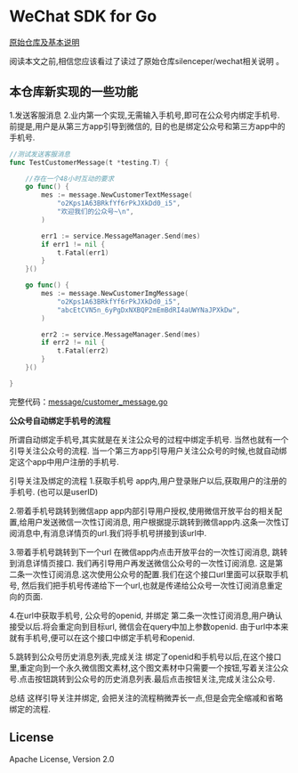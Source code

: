 # WeChat SDK for Go
[原始仓库及基本说明](https://github.com/silenceper/wechat)

阅读本文之前,相信您应该看过了读过了原始仓库silenceper/wechat相关说明 。

## 本仓库新实现的一些功能
1.发送客服消息
2.业内第一个实现,无需输入手机号,即可在公众号内绑定手机号. 前提是,用户是从第三方app引导到微信的, 目的也是绑定公众号和第三方app中的手机号.


```go
//测试发送客服消息
func TestCustomerMessage(t *testing.T) {

	//存在一个48小时互动的要求
	go func() {
		mes := message.NewCustomerTextMessage(
			"o2Kps1A63BRkfYf6rPkJXkDd0_i5",
			"欢迎我们的公众号~\n",
		)

		err1 := service.MessageManager.Send(mes)
		if err1 != nil {
			t.Fatal(err1)
		}
	}()

	go func() {
		mes := message.NewCustomerImgMessage(
			"o2Kps1A63BRkfYf6rPkJXkDd0_i5",
			"abcEtCVN5n_6yPgDxNXBQP2mEmBdRI4aUWYNaJPXkDw",
		)

		err2 := service.MessageManager.Send(mes)
		if err2 != nil {
			t.Fatal(err2)
		}
	}()

}


```
完整代码：[message/customer_message.go](./message/customer_message.go)
 

**公众号自动绑定手机号的流程**

所谓自动绑定手机号,其实就是在关注公众号的过程中绑定手机号. 当然也就有一个引导关注公众号的流程. 当一个第三方app引导用户关注公众号的时候,也就自动绑定这个app中用户注册的手机号.

引导关注及绑定的流程
1.获取手机号
    app内,用户登录账户以后,获取用户的注册的手机号. (也可以是userID)
    
2.带着手机号跳转到微信app
    app内部引导用户授权,使用微信开放平台的相关配置,给用户发送微信一次性订阅消息, 用户根据提示跳转到微信app内.这条一次性订阅消息中,有消息详情页的url.我们将手机号拼接到该url中.
    
3.带着手机号跳转到下一个url
    在微信app内点击开放平台的一次性订阅消息, 跳转到消息详情页接口. 我们再引导用户再发送微信公众号的一次性订阅消息. 这是第二条一次性订阅消息.这次使用公众号的配置.我们在这个接口url里面可以获取手机号, 然后我们把手机号传递给下一个url,也就是传递给公众号一次性订阅消息重定向的页面.

4.在url中获取手机号, 公众号的openid, 并绑定
    第二条一次性订阅消息,用户确认接受以后.将会重定向到目标url, 微信会在query中加上参数openid. 由于url中本来就有手机号,便可以在这个接口中绑定手机号和openid.
    
5.跳转到公众号历史消息列表,完成关注
    绑定了openid和手机号以后,在这个接口里,重定向到一个永久微信图文素材,这个图文素材中只需要一个按钮,写着关注公众号.点击按钮跳转到公众号的历史消息列表.最后点击按钮关注,完成关注公众号.

总结
这样引导关注并绑定, 会把关注的流程稍微弄长一点,但是会完全缩减和省略绑定的流程.


## License

Apache License, Version 2.0
